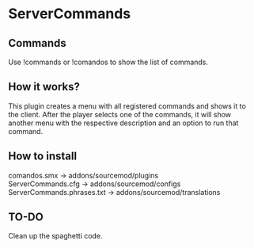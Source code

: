 # ServerCommands

## Commands
Use !commands or !comandos to show the list of commands.

## How it works?
This plugin creates a menu with all registered commands and shows it to the client. After the player selects one of the commands, it will show another menu with the respective description and an option to run that command.

## How to install

comandos.smx -> addons/sourcemod/plugins <br/>
ServerCommands.cfg -> addons/sourcemod/configs <br/>
ServerCommands.phrases.txt -> addons/sourcemod/translations </br>

## TO-DO

Clean up the spaghetti code.
